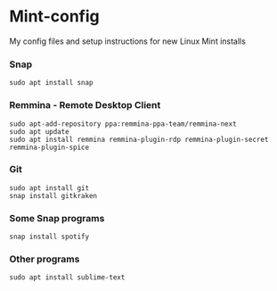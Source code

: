 # Mint-config
My config files and setup instructions for new Linux Mint installs

### Snap
`sudo apt install snap`

### Remmina - Remote Desktop Client
```
sudo apt-add-repository ppa:remmina-ppa-team/remmina-next
sudo apt update
sudo apt install remmina remmina-plugin-rdp remmina-plugin-secret remmina-plugin-spice
```
### Git 
```
sudo apt install git
snap install gitkraken
```
### Some Snap programs
```
snap install spotify
```

### Other programs
```
sudo apt install sublime-text
```
